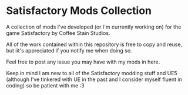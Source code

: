 # Satisfactory Mods Collection

A collection of mods I've developed (or I'm currently working on) for the game Satisfactory by Coffee Stain Studios.

All of the work contained within this repository is free to copy and reuse, but iit's appreciated if you notify me when doing so.

Feel free to post any issue you may have with my mods in here.

Keep in mind I am new to all of the Satisfactory modding stuff and UE5 (although I've tinkered with UE in the past and I consider myself fluent in coding) so be patient with me :3
